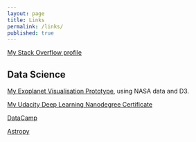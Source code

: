 ```yaml
---
layout: page
title: Links
permalink: /links/
published: true
---
```


[My Stack Overflow profile](
https://stackoverflow.com/users/9257070/dhjc)

## Data Science

[My Exoplanet Visualisation Prototype](https://www.dhjc.uk/bruno_d3_prototype.html), using NASA data and D3.

[My Udacity Deep Learning Nanodegree Certificate](https://graduation.udacity.com/confirm/GXKHDJQY)

[DataCamp](https://www.datacamp.com)

[Astropy](https://www.astropy.org)
